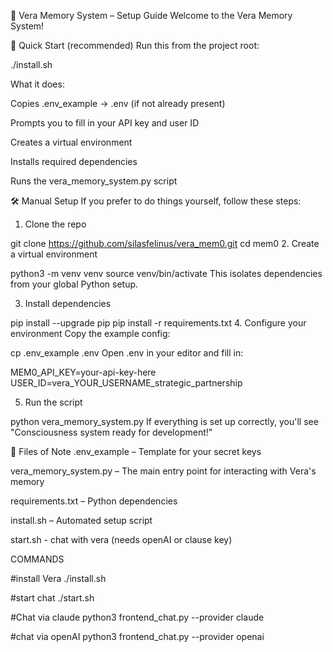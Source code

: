 🧠 Vera Memory System – Setup Guide
Welcome to the Vera Memory System! 

🚀 Quick Start (recommended)
Run this from the project root:

./install.sh

What it does:

Copies .env_example → .env (if not already present)

Prompts you to fill in your API key and user ID

Creates a virtual environment

Installs required dependencies

Runs the vera_memory_system.py script

🛠️ Manual Setup
If you prefer to do things yourself, follow these steps:

1. Clone the repo


git clone https://github.com/silasfelinus/vera_mem0.git
cd mem0
2. Create a virtual environment

python3 -m venv venv
source venv/bin/activate
This isolates dependencies from your global Python setup.

3. Install dependencies

pip install --upgrade pip
pip install -r requirements.txt
4. Configure your environment
Copy the example config:


cp .env_example .env
Open .env in your editor and fill in:


MEM0_API_KEY=your-api-key-here
USER_ID=vera_YOUR_USERNAME_strategic_partnership

5. Run the script

python vera_memory_system.py
If everything is set up correctly, you'll see "Consciousness system ready for development!"



🧾 Files of Note
.env_example – Template for your secret keys

vera_memory_system.py – The main entry point for interacting with Vera's memory

requirements.txt – Python dependencies

install.sh – Automated setup script

start.sh - chat with vera (needs openAI or clause key)


COMMANDS

#install Vera
./install.sh  

#start chat
./start.sh 

#Chat via claude
python3 frontend_chat.py --provider claude 

#chat via openAI
python3 frontend_chat.py --provider openai 